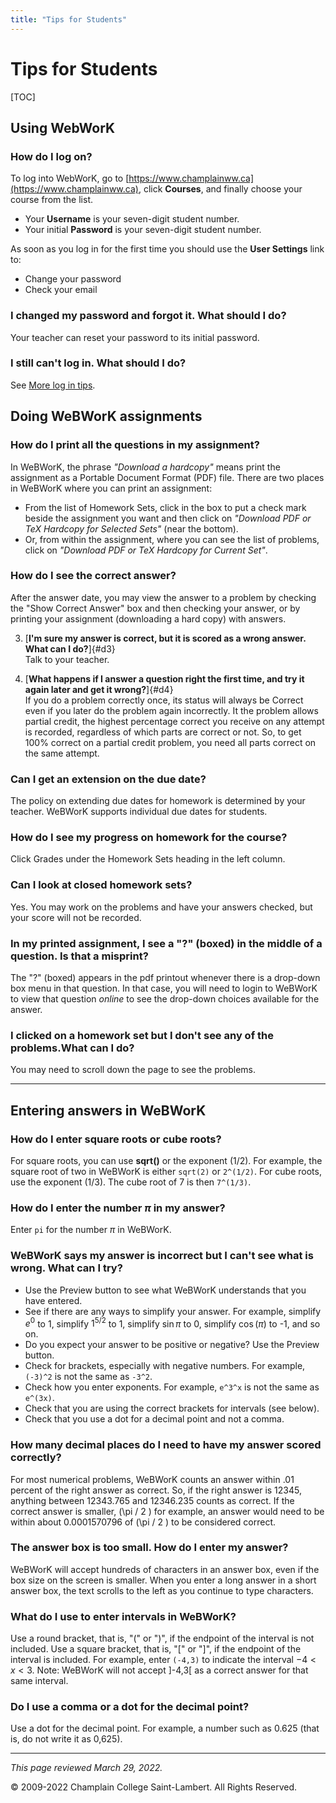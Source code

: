 ```yaml
---
title: "Tips for Students"
---
```

# Tips for Students 

[TOC]

## Using WebWorK

###  How do I log on?  

To log into WebWorK, go to
[https://www.champlainww.ca](https://www.champlainww.ca), click **Courses**, and finally
choose your course from the list.

- Your **Username** is your seven-digit student number.
- Your initial **Password** is your seven-digit student number.

As soon as you log in for the first time you should use the
**User Settings** link to:

-   Change your password
-   Check your email

### I changed my password and forgot it. What should I do?

Your teacher can reset your password to its initial password.

### I still can't log in.  What should I do?

See [More log in tips](WWcannotlogin.md).

## Doing WeBWorK assignments

### How do I print all the questions in my assignment?

In WeBWorK, the phrase _"Download a hardcopy"_ means print the
assignment as a Portable Document Format (PDF) file. There are two
places in WeBWorK where you can print an assignment:

-   From the list of Homework Sets,
    click in the box to put a check mark beside the assignment you want
    and then click on _"Download PDF or TeX Hardcopy for Selected Sets"_ (near the bottom).
-   Or, from within the assignment,
    where you can see the list of problems,
    click on _"Download PDF or TeX Hardcopy for Current Set"_.


### How do I see the correct answer?

After the answer date, you may view the answer to a problem by
checking the \"Show Correct Answer\" box and then checking your
answer, or by printing your assignment (downloading a hard copy)
with answers.

3.  [**I\'m sure my answer is correct, but it is scored as a wrong
answer. What can I do?**]{#d3}\
Talk to your teacher.

4.  [**What happens if I answer a question right the first time, and try
it again later and get it wrong?**]{#d4}\
If you do a problem correctly once, its status will always be
Correct even if you later do the problem again incorrectly. It the
problem allows partial credit, the highest percentage correct you
receive on any attempt is recorded, regardless of which parts are
correct or not. So, to get 100% correct on a partial credit problem,
you need all parts correct on the same attempt.

### Can I get an extension on the due date?

The policy on extending due dates for homework is determined by your
teacher. WeBWorK supports individual due dates for students.

### How do I see my progress on homework for the course?

Click Grades under the Homework Sets heading in the left column.

### Can I look at closed homework sets?

Yes. You may work on the problems and have your answers checked, but
your score will not be recorded.

### In my printed assignment, I see a \"?\" (boxed) in the middle of a question. Is that a misprint?

The "?" (boxed) appears in the pdf printout whenever there is a
drop-down box menu in that question. In that case, you will need to
login to WeBWorK to view that question *online* to see the drop-down
choices available for the answer.

### I clicked on a homework set but I don\'t see any of the problems.What can I do?

You may need to scroll down the page to see the problems.


------------------------------------------------------------------------

## Entering answers in WeBWorK

### How do I enter square roots or cube roots?

For square roots, you can use **sqrt()** or the exponent (1/2). For
example, the square root of two in WeBWorK is either `sqrt(2)` or
`2^(1/2)`. For cube roots, use the exponent (1/3). The cube root of 7
is then `7^(1/3)`.

### How do I enter the number $\pi$ in my answer?

Enter `pi` for the number $\pi$ in WeBWorK.

### WeBWorK says my answer is incorrect but I can\'t see what is wrong. What can I try?

-   Use the Preview button to see what WeBWorK understands that you
have entered.
-   See if there are any ways to simplify your answer. For example,
simplify $e^0$ to 1, simplify $1^{5/2}$  to 1, simplify $\sin\pi$ to
0, simplify $\cos(\pi)$ to -1, and so on.
-   Do you expect your answer to be positive or negative? Use the
Preview button.
-   Check for brackets, especially with negative numbers. For
example, `(-3)^2` is not the same as `-3^2`.
-   Check how you enter exponents. For example, `e^3^x` is not the
same as `e^(3x)`.
-   Check that you are using the correct brackets for intervals (see
below).
-   Check that you use a dot for a decimal point and not a comma.


### How many decimal places do I need to have my answer scored correctly?

For most numerical problems, WeBWorK counts an answer within .01
percent of the right answer as correct. So, if the right answer is
12345, anything between 12343.765 and 12346.235 counts as correct.
If the correct answer is smaller, \(\pi / 2 \) for example, an answer would
need to be within about 0.0001570796 of \(\pi / 2 \) to be considered
correct.

### The answer box is too small. How do I enter my answer?

WeBWorK will accept hundreds of characters in an answer box, even if
the box size on the screen is smaller. When you enter a long answer
in a short answer box, the text scrolls to the left as you continue
to type characters.

### What do I use to enter intervals in WeBWorK?

Use a round bracket, that is, \"(\" or \")\", if the endpoint of the
interval is not included. Use a square bracket, that is, \"\[\" or
\"\]\", if the endpoint of the interval is included.
For example, enter `(-4,3)` to indicate the interval $-4<x<3$. Note:
WeBWorK will not accept \]-4,3\[ as a correct answer for that same
interval.

### Do I use a comma or a dot for the decimal point?

Use a dot for the decimal point. For example, a number such as 0.625
(that is, do not write it as 0,625).


------------------------------------------------------------------------

*This page reviewed March&nbsp;29, 2022.*

© 2009-2022 Champlain College Saint-Lambert. All Rights Reserved. 	
